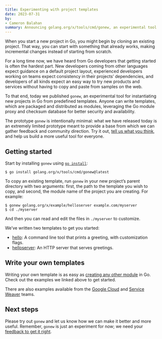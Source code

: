 ```yaml
---
title: Experimenting with project templates
date: 2023-07-31
by:
- Cameron Balahan
summary: Announcing golang.org/x/tools/cmd/gonew, an experimental tool for starting new Go projects from predefined templates
---
```


When you start a new project in Go, you might begin by cloning an existing project.
That way, you can start with something that already works,
making incremental changes instead of starting from scratch.

For a long time now, we have heard from Go developers that getting started
is often the hardest part.
New developers coming from other languages expect guidance on a default project layout,
experienced developers working on teams expect consistency in their projects’ dependencies,
and developers of all kinds expect an easy way to try new products and services
without having to copy and paste from samples on the web.

To that end, today we published `gonew`, an experimental tool for instantiating
new projects in Go from predefined templates.
Anyone can write templates, which are packaged and distributed as modules,
leveraging the Go module proxy and checksum database for better security and availability.

The prototype `gonew` is intentionally minimal:
what we have released today is an extremely limited prototype meant to provide
a base from which we can gather feedback and community direction.
Try it out, [tell us what you think](/s/gonew-feedback),
and help us build a more useful tool for everyone.

## Getting started

Start by installing `gonew` using [`go install`](https://pkg.go.dev/cmd/go#hdr-Compile_and_install_packages_and_dependencies):

```
$ go install golang.org/x/tools/cmd/gonew@latest
```

To copy an existing template, run `gonew` in your new project’s parent
directory with two arguments:
first, the path to the template you wish to copy,
and second, the module name of the project you are creating. For example:

```
$ gonew golang.org/x/example/helloserver example.com/myserver
$ cd ./myserver
```

And then you can read and edit the files in `./myserver` to customize.

We’ve written two templates to get you started:

- [hello](https://pkg.go.dev/golang.org/x/example/hello):
  A command line tool that prints a greeting,
  with customization flags.
- [helloserver](https://pkg.go.dev/golang.org/x/example/helloserver): An HTTP server that serves greetings.

## Write your own templates

Writing your own template is as easy as [creating any other module](/doc/tutorial/create-module) in Go.
Check out the examples we linked above to get started.

There are also examples available from the [Google Cloud](https://github.com/GoogleCloudPlatform/go-templates)
and [Service Weaver](https://github.com/ServiceWeaver/template) teams.

## Next steps

Please try out `gonew` and let us know how we can make it better and more useful.
Remember, `gonew` is just an experiment for now;
we need your [feedback to get it right](/s/gonew-feedback).


